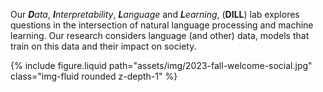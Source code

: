 Our _**D**ata_, _**I**nterpretability_, _**L**anguage_ and _**L**earning_, (**DILL**) lab explores questions in the intersection of natural language processing and machine learning.
Our research considers language (and other) data, models that train on this data and their impact on society.

<div class="row mt-3">
    <div class="col-sm mt-3 mt-md-0 caption">
        {% include figure.liquid path="assets/img/2023-fall-welcome-social.jpg" class="img-fluid rounded z-depth-1"  %}
    </div>
</div>

